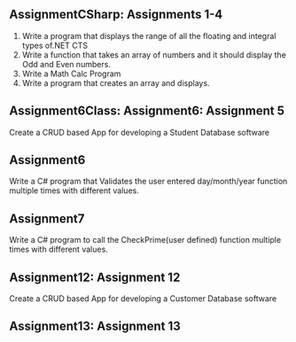 ## AssignmentCSharp: Assignments 1-4

  1.  Write a program that displays the range of all the floating and integral types of.NET CTS
  2.  Write a function that takes an array of numbers and it should display the Odd and Even numbers.
  3.  Write a Math Calc Program
  4.  Write a program that creates an array and displays.
  
## Assignment6Class: Assignment6: Assignment 5

  Create a CRUD based App for developing a Student Database software
  
## Assignment6 
Write a C# program that Validates the user entered day/month/year function multiple times with different values.

## Assignment7 
 Write a C# program to call the CheckPrime(user defined) function multiple times with different values.
  
## Assignment12: Assignment 12
  Create a CRUD based App for developing a Customer Database software
  
  ## Assignment13: Assignment 13

  

